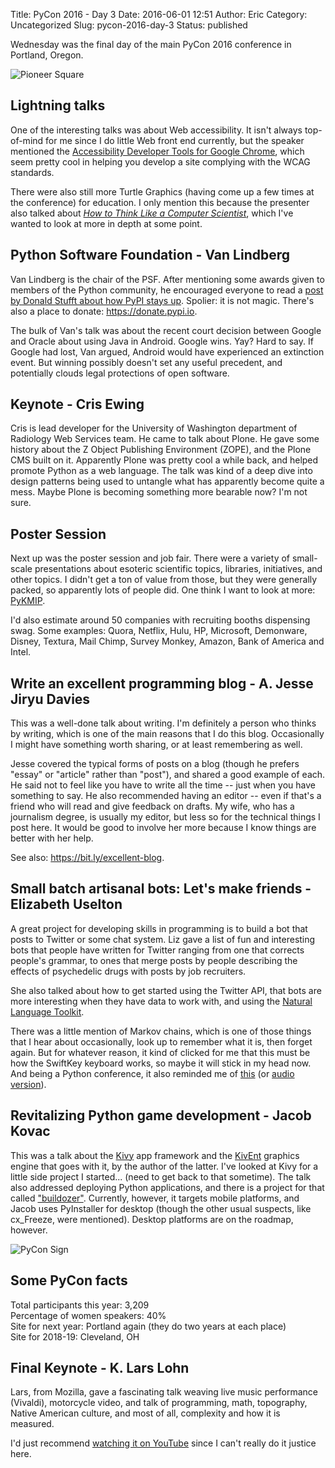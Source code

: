 Title: PyCon 2016 - Day 3
Date: 2016-06-01 12:51
Author: Eric
Category: Uncategorized
Slug: pycon-2016-day-3
Status: published

Wednesday was the final day of the main PyCon 2016 conference in
Portland, Oregon.

![Pioneer Square]({filename}/images/pycon-pioneer.jpg)

Lightning talks
---------------

One of the interesting talks was about Web accessibility. It isn't
always top-of-mind for me since I do little Web front end currently, but
the speaker mentioned the [Accessibility Developer Tools for Google
Chrome](https://chrome.google.com/webstore/detail/accessibility-developer-t/fpkknkljclfencbdbgkenhalefipecmb?hl=en),
which seem pretty cool in helping you develop a site complying with the
WCAG standards.

There were also still more Turtle Graphics (having come up a few times
at the conference) for education. I only mention this because the
presenter also talked about *[How to Think Like a Computer
Scientist](http://interactivepython.org/courselib/static/thinkcspy/index.html)*,
which I've wanted to look at more in depth at some point.

Python Software Foundation - Van Lindberg
-----------------------------------------

Van Lindberg is the chair of the PSF. After mentioning some awards given
to members of the Python community, he encouraged everyone to read a
[post by Donald Stufft about how PyPI stays
up](https://caremad.io/2016/05/powering-pypi/). Spolier: it is not
magic. There's also a place to donate: https://donate.pypi.io.

The bulk of Van's talk was about the recent court decision between
Google and Oracle about using Java in Android. Google wins. Yay? Hard to
say. If Google had lost, Van argued, Android would have experienced an
extinction event. But winning possibly doesn't set any useful precedent,
and potentially clouds legal protections of open software.

Keynote - Cris Ewing
--------------------

Cris is lead developer for the University of Washington department of
Radiology Web Services team. He came to talk about Plone. He gave some
history about the Z Object Publishing Environment (ZOPE), and the Plone
CMS built on it. Apparently Plone was pretty cool a while back, and
helped promote Python as a web language. The talk was kind of a deep
dive into design patterns being used to untangle what has apparently
become quite a mess. Maybe Plone is becoming something more bearable
now? I'm not sure.

Poster Session
--------------

Next up was the poster session and job fair. There were a variety of
small-scale presentations about esoteric scientific topics, libraries,
initiatives, and other topics. I didn't get a ton of value from those,
but they were generally packed, so apparently lots of people did. One
think I want to look at more:
[PyKMIP](https://github.com/OpenKMIP/PyKMIP).

I'd also estimate around 50 companies with recruiting booths dispensing
swag. Some examples: Quora, Netflix, Hulu, HP, Microsoft, Demonware,
Disney, Textura, Mail Chimp, Survey Monkey, Amazon, Bank of America and
Intel.

Write an excellent programming blog - A. Jesse Jiryu Davies
-----------------------------------------------------------

This was a well-done talk about writing. I'm definitely a person who
thinks by writing, which is one of the main reasons that I do this blog.
Occasionally I might have something worth sharing, or at least
remembering as well.

Jesse covered the typical forms of posts on a blog (though he prefers
"essay" or "article" rather than "post"), and shared a good example of
each. He said not to feel like you have to write all the time -- just
when you have something to say. He also recommended having an editor --
even if that's a friend who will read and give feedback on drafts. My
wife, who has a journalism degree, is usually my editor, but less so for
the technical things I post here. It would be good to involve her more
because I know things are better with her help.

See also: <https://bit.ly/excellent-blog>.

Small batch artisanal bots: Let's make friends - Elizabeth Uselton
------------------------------------------------------------------

A great project for developing skills in programming is to build a bot
that posts to Twitter or some chat system. Liz gave a list of fun and
interesting bots that people have written for Twitter ranging from one
that corrects people's grammar, to ones that merge posts by people
describing the effects of psychedelic drugs with posts by job
recruiters.

She also talked about how to get started using the Twitter API, that
bots are more interesting when they have data to work with, and using
the [Natural Language Toolkit](http://www.nltk.org/).

There was a little mention of Markov chains, which is one of those
things that I hear about occasionally, look up to remember what it is,
then forget again. But for whatever reason, it kind of clicked for me
that this must be how the SwiftKey keyboard works, so maybe it will
stick in my head now. And being a Python conference, it also reminded me
of [this](http://www.montypython.net/scripts/word-ass.php) (or [audio
version](https://www.youtube.com/watch?v=8WrDAoXXvw0)).

Revitalizing Python game development - Jacob Kovac
--------------------------------------------------

This was a talk about the [Kivy](https://kivy.org/#home) app framework
and the [KivEnt](http://kivent.org/) graphics engine that goes with it,
by the author of the latter. I've looked at Kivy for a little side
project I started... (need to get back to that sometime). The talk also
addressed deploying Python applications, and there is a project for that
called ["buildozer"](http://buildozer.readthedocs.io/en/latest/).
Currently, however, it targets mobile platforms, and Jacob uses
PyInstaller for desktop (though the other usual suspects, like
cx\_Freeze, were mentioned). Desktop platforms are on the roadmap,
however.

![PyCon Sign]({filename}/images/pycon-oregon.jpg)


Some PyCon facts
----------------

Total participants this year: 3,209\
Percentage of women speakers: 40%\
Site for next year: Portland again (they do two years at each place)\
Site for 2018-19: Cleveland, OH

Final Keynote - K. Lars Lohn
----------------------------

Lars, from Mozilla, gave a fascinating talk weaving live music
performance (Vivaldi), motorcycle video, and talk of programming, math,
topography, Native American culture, and most of all, complexity and how
it is measured.

I'd just recommend [watching it on
YouTube](https://www.youtube.com/watch?v=bSfe5M_zG2s) since I can't
really do it justice here.

